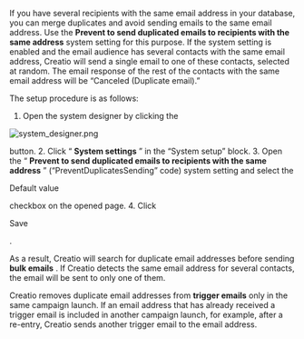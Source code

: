 


 If you have several recipients with the same email address in your database, you can merge duplicates and avoid sending emails to the same email address. Use the
 **Prevent to send duplicated emails to recipients with the same address** 
 system setting for this purpose. If the system setting is enabled and the email audience has several contacts with the same email address, Creatio will send a single email to one of these contacts, selected at random. The email response of the rest of the contacts with the same email address will be “Canceled (Duplicate email).”
 



 The setup procedure is as follows:
 


1. Open the system designer by clicking the
 
![system_designer.png](/sites/en/files/documentation/user/en/email_marketing/BPMonlineHelp/email_marketing_emails_avoid_duplicates/system_designer.png)

 button.
2. Click “
 **System settings** 
 ” in the “System setup” block.
3. Open the “
 **Prevent to send duplicated emails to recipients with the same address** 
 ” (“PreventDuplicatesSending” code) system setting and select the
 
 Default value
 
 checkbox on the opened page.
4. Click
 
 Save
 
 .



 As a result, Creatio will search for duplicate email addresses before sending
 **bulk emails** 
 . If Creatio detects the same email address for several contacts, the email will be sent to only one of them.
 



 Creatio removes duplicate email addresses from
 **trigger emails** 
 only in the same campaign launch. If an email address that has already received a trigger email is included in another campaign launch, for example, after a re-entry, Creatio sends another trigger email to the email address.
 




